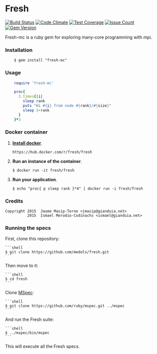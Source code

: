 # Fresh

[![Build Status](https://travis-ci.org/medols/fresh.svg)](https://travis-ci.org/medols/fresh) [![Code Climate](https://codeclimate.com/github/medols/fresh/badges/gpa.svg)](https://codeclimate.com/github/medols/fresh) [![Test Coverage](https://codeclimate.com/github/medols/fresh/badges/coverage.svg)](https://codeclimate.com/github/medols/fresh/coverage) [![Issue Count](https://codeclimate.com/github/medols/fresh/badges/issue_count.svg)](https://codeclimate.com/github/medols/fresh) [![Gem Version](https://badge.fury.io/rb/fresh-mc.svg)](https://badge.fury.io/rb/fresh-mc)

Fresh-mc is a ruby gem for exploring many-core programming with mpi.

### Installation

```shell
    $ gem install "fresh-mc"
```

### Usage

```ruby
    require 'fresh-mc'

    proc{
      3.times{|i|
        sleep rank
        puts "Hi #{i} from node #{rank}/#{size}"
        sleep 3-rank
      }
    }*3
```

### Docker container

1. **[Install docker](https://docs.docker.com/installation/)**.

    ```
    https://hub.docker.com/r/fresh/fresh
    ```

2. **Run an instance of the container**.

    ```shell
    $ docker run -it fresh/fresh
    ```

3. **Run your application**.

    ```shell
    $ echo "proc{ p sleep rank }*4" | docker run -i fresh/fresh
    ```

### Credits

    Copyright 2015  Jaume Masip-Torne <jmasip@gianduia.net>
              2015  Ismael Merodio-Codinachs <ismael@gianduia.net>

### Running the specs

First, clone this repository:

    ```shell
    $ git clone https://github.com/medols/fresh.git
    ```

Then move to it:

    ```shell
    $ cd fresh
    ```

Clone [MSpec](http://github.com/ruby/mspec):

    ```shell
    $ git clone https://github.com/ruby/mspec.git ../mspec
    ```

And run the Fresh suite:

    ```shell
    $ ../mspec/bin/mspec
    ```

This will execute all the Fresh specs.

